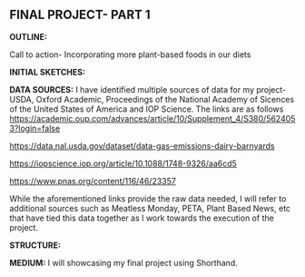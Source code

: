 **FINAL PROJECT- PART 1**
----

**OUTLINE:**



Call to action- Incorporating more plant-based foods in our diets



**INITIAL SKETCHES:**

**DATA SOURCES:**
I have identified multiple sources of data for my project- USDA, Oxford Academic, Proceedings of the National Academy of Sicences of the United States of America and IOP Science.
The links are as follows
https://academic.oup.com/advances/article/10/Supplement_4/S380/5624053?login=false

https://data.nal.usda.gov/dataset/data-gas-emissions-dairy-barnyards

https://iopscience.iop.org/article/10.1088/1748-9326/aa6cd5

https://www.pnas.org/content/116/46/23357


While the aforementioned links provide the raw data needed, I will refer to additional sources such as Meatless Monday, PETA, Plant Based News, etc that have tied this data together as I work towards the execution of the project.

**STRUCTURE:**



**MEDIUM:**
I will showcasing my final project using Shorthand.
